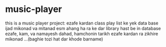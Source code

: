 # music-player
this is a music player project:
ezafe kardan class play list ke yek data base ijad mikonad va mitanad esm ahang ha ra ke dar library hast be in database ezafe, kam, va namayesh dahad, hamchonin tarikh ezafe kardan ra zikhire mikonad
...(baghie tozi hat dar khode barname)
